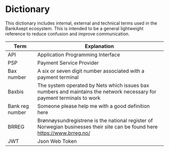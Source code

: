 # Dictionary

This dictionary includes internal, external and technical terms used in the BankAxept ecosystem.
This is intended to be a general lightweight reference to reduce confusion and improve communication.

| Term             | Explanation                                                                                                               |
|------------------|---------------------------------------------------------------------------------------------------------------------------|
| API              | Application Programming Interface                                                                                         |
| PSP              | Payment Service Provider                                                                                                  |
| Bax number       | A six or seven digit number associated with a payment terminal                                                            |
| Baxbis           | The system operated by Nets which issues bax numbers and maintains the network necessary for payment terminals to work    |
| Bank reg number  | Someone please help me with a good definition here                                                                        |
| BRREG            | Brønnøysundregistrene is the national register of Norwegian businesses their site can be found here https://www.brreg.no/ |
| JWT              | Json Web Token                                                                                                            |

